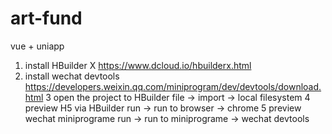 # art-fund
vue + uniapp
1. install HBuilder X
   https://www.dcloud.io/hbuilderx.html
2. install wechat devtools
   https://developers.weixin.qq.com/miniprogram/dev/devtools/download.html
3 open the project to HBuilder
  file -> import -> local filesystem
4 preview H5 via HBuilder
  run -> run to browser -> chrome
5 preview wechat miniprograme
  run -> run to miniprograme -> wechat devtools